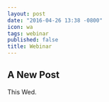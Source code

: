 ```yaml
---
layout: post
date: "2016-04-26 13:38 -0800"
icon: wa
tags: webinar
published: false
title: Webinar
---
```

## A New Post
This Wed.
